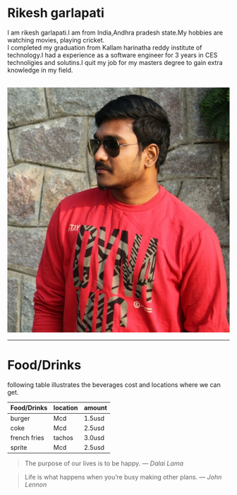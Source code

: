 # Rikesh garlapati
  I am rikesh garlapati.I am from India,Andhra pradesh state.My hobbies are watching movies, playing cricket.<br>I completed my graduation from Kallam harinatha reddy institute of technology.I had a experience as a software engineer for 3 years in CES technoligies and solutins.I quit my job for my masters degree to gain extra knowledge in my field.<br><br>

![my picture](/rikesh.jpeg?raw=true)

---

# Food/Drinks

following table illustrates the beverages cost and locations where we can get.

| Food/Drinks | location | amount |
|-------------|----------|--------|
|    burger   |    Mcd   | 1.5usd |
|    coke     |    Mcd   | 2.5usd |
| french fries|  tachos  | 3.0usd |
|   sprite    |    Mcd   | 2.5usd |


>The purpose of our lives is to be happy. — *Dalai Lama*

>Life is what happens when you’re busy making other plans. — *John Lennon*